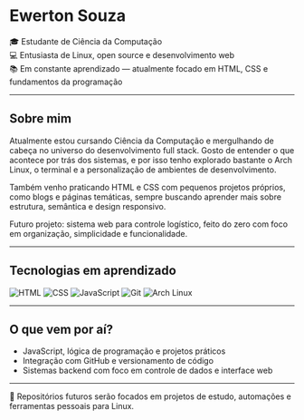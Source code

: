 # Ewerton Souza

🎓 Estudante de Ciência da Computação  
💻 Entusiasta de Linux, open source e desenvolvimento web  
📚 Em constante aprendizado — atualmente focado em HTML, CSS e fundamentos da programação

---

## Sobre mim

Atualmente estou cursando Ciência da Computação e mergulhando de cabeça no universo do desenvolvimento full stack. Gosto de entender o que acontece por trás dos sistemas, e por isso tenho explorado bastante o Arch Linux, o terminal e a personalização de ambientes de desenvolvimento.

Também venho praticando HTML e CSS com pequenos projetos próprios, como blogs e páginas temáticas, sempre buscando aprender mais sobre estrutura, semântica e design responsivo.

Futuro projeto: sistema web para controle logístico, feito do zero com foco em organização, simplicidade e funcionalidade.

---

## Tecnologias em aprendizado

![HTML](https://img.shields.io/badge/HTML5-%23E34F26.svg?&style=flat-square&logo=html5&logoColor=white)
![CSS](https://img.shields.io/badge/CSS3-%231572B6.svg?&style=flat-square&logo=css3&logoColor=white)
![JavaScript](https://img.shields.io/badge/JavaScript-F7DF1E?style=flat-square&logo=javascript&logoColor=black)
![Git](https://img.shields.io/badge/Git-F05032?style=flat-square&logo=git&logoColor=white)
![Arch Linux](https://img.shields.io/badge/Arch_Linux-1793D1?style=flat-square&logo=arch-linux&logoColor=white)


---

## O que vem por aí?

- JavaScript, lógica de programação e projetos práticos  
- Integração com GitHub e versionamento de código  
- Sistemas backend com foco em controle de dados e interface web  

---

📂 Repositórios futuros serão focados em projetos de estudo, automações e ferramentas pessoais para Linux.
